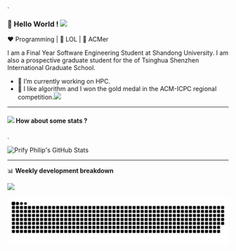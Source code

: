
.

### 👋 Hello World !  <img src="https://github.com/TheDudeThatCode/TheDudeThatCode/blob/master/Assets/Earth.gif" width="24px">



:heart: Programming | :blue_heart: LOL | :yellow_heart: ACMer

I am a Final Year Software Engineering Student at  Shandong University. I am also a prospective graduate student for the of Tsinghua Shenzhen International Graduate School.

- 🔭 I’m currently working on HPC.
- 🌱 I like algorithm and I won the gold medal in the ACM-ICPC regional competition.<img src="https://media.giphy.com/media/WUlplcMpOCEmTGBtBW/giphy.gif" width="30">

----

#### <img src="https://media.giphy.com/media/VgCDAzcKvsR6OM0uWg/giphy.gif" width="50"> How about some stats ?

.   

![Prify Philip's GitHub Stats](https://github-readme-stats.vercel.app/api?username=wxyww2049&hide=["stars"]&show_icons=true)

-------

📊 **Weekly development breakdown**

![](https://github-readme-stats.vercel.app/api/top-langs/?username=wxyww2049&hide=html,css,scss&layout=compact)

![github-user-contribution](contribution.svg)

